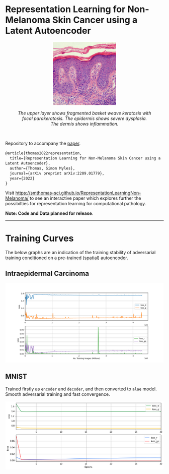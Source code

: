 # Representation Learning for Non-Melanoma Skin Cancer using a Latent Autoencoder

<figure>
  <p align="center">
    <img id="iec_example" src="./interface/imgs/iec_regions/all.jpg" width="200" >
  </p>
  <figcaption align="center">
    <i>The upper layer shows fragmented basket weave keratosis with focal parakeratosis. The epidermis shows severe dysplasia. The dermis shows inflammation.</i>
  </figcaption>
</figure>

<br>



Repository to accompany the [paper](https://arxiv.org/abs/2209.01779).

```
@article{thomas2022representation,
  title={Representation Learning for Non-Melanoma Skin Cancer using a Latent Autoencoder},
  author={Thomas, Simon Myles},
  journal={arXiv preprint arXiv:2209.01779},
  year={2022}
}
```


Visit https://smthomas-sci.github.io/RepresentationLearningNon-Melanoma/ to see an interactive paper 
which explores further the possibilties for representation learning for computational pathology. 

**Note: Code and Data planned for release**.


<hr>

# Training Curves

The below graphs are an indication of the training stability of adversarial training conditioned on a pre-trained (spatial) autoencoder.

## Intraepidermal Carcinoma


![Image](./assets/IEC_curves.png)

## MNIST

Trained firstly as `encoder` and `decoder`, and then converted to `alae` model. Smooth adversarial training and fast convergence.

![Image](./assets/mnist_curves.png)





